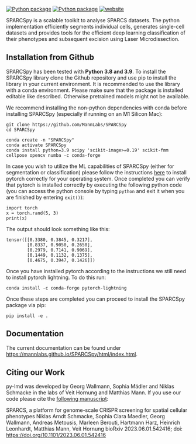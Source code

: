 [![Python package](https://img.shields.io/badge/version-v1.0.0-blue)](https://github.com/MannLabs/SPARCSpy/actions/workflows/python-package.yml) [![Python package](https://img.shields.io/badge/license-MIT-blue)](https://github.com/MannLabs/SPARCSpy/actions/workflows/python-package.yml)
[![website](https://img.shields.io/website?url=https%3A%2F%2Fmannlabs.github.io/SPARCSpy/html/index.html)](https://mannlabs.github.io/SPARCSpy/html/index.html)

SPARCSpy is a scalable toolkit to analyse SPARCS datasets. The python implementation efficiently segments individual cells, generates single-cell datasets and provides tools for the efficient deep learning classification of their phenotypes and subsequent excision using Laser Microdissection.

## Installation from Github

SPARCSpy has been tested with **Python 3.8 and 3.9**.
To install the SPARCSpy library clone the Github repository and use pip to install the library in your current environment. It is recommended to use the library with a conda environment. Please make sure that the package is installed editable like described. Otherwise pretrained models might not be available.

We recommend installing the non-python dependencies with conda before installing SPARCSpy (especially if running on an M1 Silicon Mac):

```
git clone https://github.com/MannLabs/SPARCSpy
cd SPARCSpy

conda create -n "SPARCSpy"
conda activate SPARCSpy
conda install python=3.9 scipy 'scikit-image>=0.19' scikit-fmm cellpose opencv numba -c conda-forge
```

In case you wish to utilize the ML capabilities of SPARCSpy (either for segmentation or classification) please follow the instructions [here](<https://pytorch.org/get-started/locally/>) to install pytorch correctly for your operating system. Once completed you can verify that pytorch is installed correctly by executing the following python code (you can access the python console by typing `python` and exit it when you are finished by entering `exit()`):

```
import torch
x = torch.rand(5, 3)
print(x)
```

The output should look something like this:

```
tensor([[0.3380, 0.3845, 0.3217],
        [0.8337, 0.9050, 0.2650],
        [0.2979, 0.7141, 0.9069],
        [0.1449, 0.1132, 0.1375],
        [0.4675, 0.3947, 0.1426]])
```

Once you have installed pytorch according to the instructions we still need to install pytorch lightning. To do this run:

```
conda install -c conda-forge pytorch-lightning
```

Once these steps are completed you can proceed to install the SPARCSpy package via pip:

```
pip install -e .
```
  
## Documentation

The current documentation can be found under https://mannlabs.github.io/SPARCSpy/html/index.html.

## Citing our Work

py-lmd was developed by Georg Wallmann, Sophia Mädler and Niklas Schmacke in the labs of Veit Hornung and Matthias Mann. If you use our code please cite the [following manuscript](https://www.biorxiv.org/content/10.1101/2023.06.01.542416v1):

SPARCS, a platform for genome-scale CRISPR screening for spatial cellular phenotypes
Niklas Arndt Schmacke, Sophia Clara Maedler, Georg Wallmann, Andreas Metousis, Marleen Berouti, Hartmann Harz, Heinrich Leonhardt, Matthias Mann, Veit Hornung
bioRxiv 2023.06.01.542416; doi: https://doi.org/10.1101/2023.06.01.542416